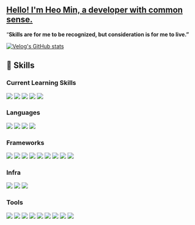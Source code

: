 ## [Hello! I'm Heo Min, a developer with common sense.](https://glory-act-843.notion.site/295b67adea264e71b881b1b7e59e5d5a)

“**Skills are for me to be recognized, but consideration is for me to live.”**

[![Velog's GitHub stats](https://velog-readme-stats.vercel.app/api/list?name=hhhminme)](https://velog.io/@hhhminme) 

<!-- ## 활동 및 수상 이력
링크를 클릭하시면 관련 레포지토리로 이동합니다 -->

<!-- |활동|기간|활동내용|
|---|---|---|
|"비전공자를 위한 IT실무지식" 재능기부 비교과 프로그램 운영|2020.09~2021.12|Software Engineering, Communication Tools, Network, BM, UX, Data Driven |
|네이버 부스트코스 코칭 스터디 1기 수료|2020.12~2021.03|N Tech Service, Web UI, HTML5 & CSS3, Web Accessibility, Code Review|
|네이버 부스트코스 서포터즈 3기 수료|2021.01~2021.03|JavaScript, Blog Posting, Content Announcement  |
|<a href="https://github.com/hhhminme/kpu_sandol_team">한국산업기술대학교 정보알리미 카카오 챗봇 "산돌이" 서비스 운영</a>|2021.04~ |FE, UI/UX Design, Management Assistance|
|<a href="https://github.com/KPUCE2021SP/hummingbird">한국산업기술대학교 SW pre-캡스톤디자인 콘테스트 은상 수상</a>|2021.07~2021.10|Android, Kotlin, Poject Management, Agile software development | -->

## 💪 Skills

### Current Learning Skills
<img src = "https://img.shields.io/badge/-React Native-61DAFB?logo=react&logoColor=white&style=flat"/> <img src = "https://img.shields.io/badge/-React Query-FF4154?logo=ReactQuery&logoColor=white&style=flat"/> <img src = "https://img.shields.io/badge/-Jest-C21325?logo=jest&logoColor=white&style=flat"/>  <img src = "https://img.shields.io/badge/-Cypress-17202C?logo=cypress&logoColor=white&style=flat"/> <img src = "https://img.shields.io/badge/-Testing Library-E33332?logo=testinglibrary&logoColor=white&style=flat"/>

### Languages 
<img src = "https://img.shields.io/badge/-JavaScript-F7DF1E?logo=Javascript&logoColor=white&style=flat"/> <img src = "https://img.shields.io/badge/-TypeScript-3178C6?logo=TypeScript&logoColor=white&style=flat"/> <img src = "https://img.shields.io/badge/-HTML5-E34F26?logo=HTML5&logoColor=white&style=flat"> <img src = "https://img.shields.io/badge/-CSS3-1572B6?logo=CSS3&logoColor=white&style=flat"> 
### Frameworks
 <img src = "https://img.shields.io/badge/-React-61DAFB?logo=react&logoColor=white&style=flat"/> <img src = "https://img.shields.io/badge/-Next.js-000000?logo=Next.js&logoColor=white&style=flat"/> <img src = "https://img.shields.io/badge/-Redux-764ABC?logo=Redux&logoColor=white&style=flat"/> <img src = "https://img.shields.io/badge/-RTK-764ABC?logo=Redux&logoColor=white&style=flat"/> <img src = "https://img.shields.io/badge/-Recoil-000000?logo=&logoColor=white&style=flat"/> <img src="https://img.shields.io/badge/styled--components-DB7093?&logo=styled-components&logoColor=white"/> <img src = "https://img.shields.io/badge/-Tailwind CSS-06B6D4?logo=TailwindCSS&logoColor=white&style=flat"> <img src = "https://img.shields.io/badge/-Babel-F9DC3E?logo=Babel&logoColor=white&style=flat"> <img src = "https://img.shields.io/badge/-Webpack-8DD6F9?logo=Webpack&logoColor=white&style=flat"> 
 
### Infra
<img src = "https://img.shields.io/badge/-AWS-232F3E?logo=AmazonAWS&logoColor=white&style=flat"> <img src = "https://img.shields.io/badge/-Google Cloud Platform-4285F4?logo=GoogleCloud&logoColor=white&style=flat"> <img src = "https://img.shields.io/badge/-Docker-2496ED?logo=Docker&logoColor=white&style=flat"/> 


### Tools
<img src = "https://img.shields.io/badge/-GitLab-FC6D26?logo=GitLab&logoColor=black&style=flat"/> <img src = "https://img.shields.io/badge/-Kakao i builder-FFCD00?logo=kakaotalk&logoColor=black&style=flat"/> <img src = "https://img.shields.io/badge/-Git Kraken-179287?logo=GitKraken&logoColor=black&style=flat"/> <img src = "https://img.shields.io/badge/-VS Code-0f4ca1?logo=visualstudio&logoColor=white&style=flat"/> <img src = "https://img.shields.io/badge/Slack-4A154B?logo=slack&logoColor=white&style=flat"/> <img src = "https://img.shields.io/badge/Notion-000000?logo=notion&logoColor=white&style=flat"/> <img src="https://img.shields.io/badge/Figma-F24E1E?style=flat&logo=Figma&logoColor=white"/> <img src="https://img.shields.io/badge/Zeplin-FF9E0F?style=flat&logo=Z&logoColor=white"/> <img src="https://img.shields.io/badge/Trello-0052CC?style=flat&logo=Trello&logoColor=white"/> 


